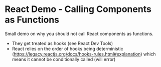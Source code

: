 # React Demo - Calling Components as Functions

Small demo on why you should not call React components as functions.
- They get treated as hooks (see React Dev Tools)
- React relies on the order of hooks being deterministic (https://legacy.reactjs.org/docs/hooks-rules.html#explanation) which means it cannot be conditionally called (will error)
